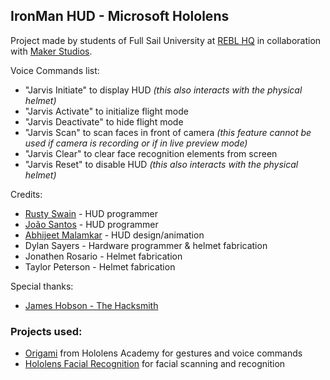 ## IronMan HUD - Microsoft Hololens

Project made by students of Full Sail University at [REBL HQ](https://www.facebook.com/REBLHQ/) in collaboration with [Maker Studios](http://www.makerstudios.com/).

Voice Commands list:

 * "Jarvis Initiate" to display HUD *(this also interacts with the physical helmet)*
 * "Jarvis Activate" to initialize flight mode
 * "Jarvis Deactivate" to hide flight mode
 * "Jarvis Scan" to scan faces in front of camera *(this feature cannot be used if camera is recording or if in live preview mode)*
 * "Jarvis Clear" to clear face recognition elements from screen
 * "Jarvis Reset" to disable HUD *(this also interacts with the physical helmet)*

Credits:
* [Rusty Swain](https://github.com/RedstoneRusty) - HUD programmer
* [João Santos](https://github.com/xSmoking) - HUD programmer
* [Abhijeet Malamkar](https://github.com/abhimalamkar) - HUD design/animation
* Dylan Sayers - Hardware programmer & helmet fabrication
* Jonathen Rosario - Helmet fabrication
* Taylor Peterson - Helmet fabrication

Special thanks:
* [James Hobson - The Hacksmith](https://www.youtube.com/user/MstrJames)

### Projects used:

 * [Origami](https://github.com/kaiomagalhaes/hololens-academy-101/tree/master/Origami) from Hololens Academy for gestures and voice commands
 * [Hololens Facial Recognition](https://github.com/UoA-eResearch/hololens_facial_recognition) for facial scanning and recognition
